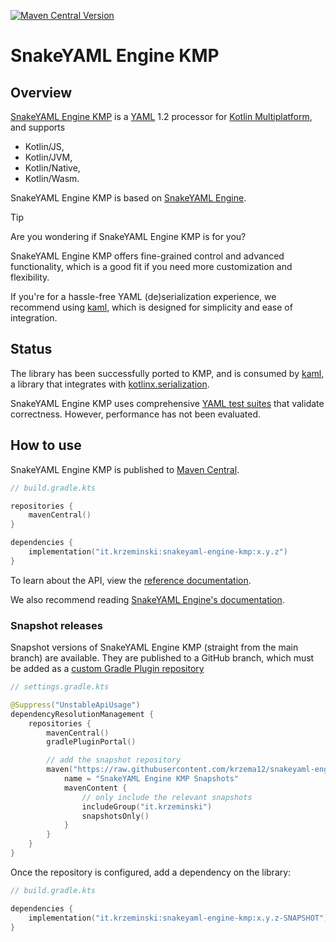 [![Maven Central Version](https://img.shields.io/maven-central/v/it.krzeminski/snakeyaml-engine-kmp?style=for-the-badge)](https://search.maven.org/artifact/it.krzeminski/snakeyaml-engine-kmp/)

# SnakeYAML Engine KMP

## Overview

[SnakeYAML Engine KMP](https://github.com/krzema12/snakeyaml-engine-kmp)
is a
[YAML](http://yaml.org)
1.2 processor for
[Kotlin Multiplatform](https://kotlinlang.org/docs/multiplatform.html),
and supports

* Kotlin/JS,
* Kotlin/JVM,
* Kotlin/Native,
* Kotlin/Wasm.

SnakeYAML Engine KMP is based on
[SnakeYAML Engine](https://bitbucket.org/snakeyaml/snakeyaml-engine/).

> [!TIP]
> Are you wondering if SnakeYAML Engine KMP is for you?
>
> SnakeYAML Engine KMP offers fine-grained control and advanced functionality,
> which is a good fit if you need more customization and flexibility.
>
> If you're for a hassle-free YAML (de)serialization experience, we recommend using
> [kaml](https://github.com/charleskorn/kaml),
> which is designed for simplicity and ease of integration.

## Status

The library has been successfully ported to KMP, and is consumed by [kaml](https://github.com/charleskorn/kaml),
a library that integrates with [kotlinx.serialization](https://github.com/Kotlin/kotlinx.serialization).

SnakeYAML Engine KMP uses comprehensive [YAML test suites](https://github.com/yaml/yaml-test-suite)
that validate correctness. However, performance has not been evaluated.

## How to use

SnakeYAML Engine KMP is published to
[Maven Central](https://search.maven.org/artifact/it.krzeminski/snakeyaml-engine-kmp).

```kts
// build.gradle.kts

repositories {
    mavenCentral()
}

dependencies {
    implementation("it.krzeminski:snakeyaml-engine-kmp:x.y.z")
}
```

To learn about the API, view the [reference documentation](https://krzema12.github.io/snakeyaml-engine-kmp/).

We also recommend reading
[SnakeYAML Engine's documentation](https://bitbucket.org/snakeyaml/snakeyaml-engine/wiki/Documentation).

### Snapshot releases

Snapshot versions of SnakeYAML Engine KMP (straight from the main branch) are available.
They are published to a GitHub branch, which must be added as a
[custom Gradle Plugin repository](https://docs.gradle.org/current/userguide/plugins.html#sec:custom_plugin_repositories)

```kts
// settings.gradle.kts

@Suppress("UnstableApiUsage")
dependencyResolutionManagement {
    repositories {
        mavenCentral()
        gradlePluginPortal()

        // add the snapshot repository
        maven("https://raw.githubusercontent.com/krzema12/snakeyaml-engine-kmp/artifacts/m2/") {
            name = "SnakeYAML Engine KMP Snapshots"
            mavenContent {
                // only include the relevant snapshots
                includeGroup("it.krzeminski")
                snapshotsOnly()
            }
        }
    }
}
```

Once the repository is configured, add a dependency on the library:

```kts
// build.gradle.kts

dependencies {
    implementation("it.krzeminski:snakeyaml-engine-kmp:x.y.z-SNAPSHOT")
}
```
